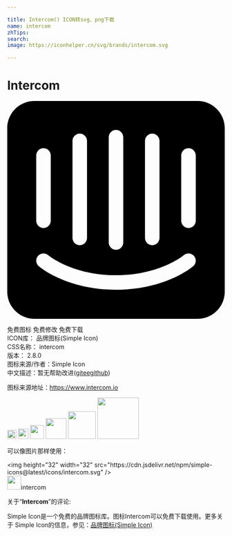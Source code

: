 ```yaml
---

title: Intercom() ICON转svg、png下载
name: intercom
zhTips: 
search: 
image: https://iconhelper.cn/svg/brands/intercom.svg

---
```


# Intercom  <small style="font-size: 60%;font-weight: 100"></small>

<div id="svg" class="svg-wrap">
<svg role="img" viewBox="0 0 24 24" xmlns="http://www.w3.org/2000/svg"><title>Intercom icon</title><path d="M21 0H3C1.343 0 0 1.343 0 3v18c0 1.658 1.343 3 3 3h18c1.658 0 3-1.342 3-3V3c0-1.657-1.342-3-3-3zm-5.801 4.399c0-.44.36-.8.802-.8.44 0 .8.36.8.8v10.688c0 .442-.36.801-.8.801-.443 0-.802-.359-.802-.801V4.399zM11.2 3.994c0-.44.357-.799.8-.799s.8.359.8.799v11.602c0 .44-.357.8-.8.8s-.8-.36-.8-.8V3.994zm-4 .405c0-.44.359-.8.799-.8.443 0 .802.36.802.8v10.688c0 .442-.36.801-.802.801-.44 0-.799-.359-.799-.801V4.399zM3.199 6c0-.442.36-.8.802-.8.44 0 .799.358.799.8v7.195c0 .441-.359.8-.799.8-.443 0-.802-.36-.802-.8V6zM20.52 18.202c-.123.105-3.086 2.593-8.52 2.593-5.433 0-8.397-2.486-8.521-2.593-.335-.288-.375-.792-.086-1.128.285-.334.79-.375 1.125-.09.047.041 2.693 2.211 7.481 2.211 4.848 0 7.456-2.186 7.479-2.207.334-.289.839-.25 1.128.086.289.336.25.84-.086 1.128zm.281-5.007c0 .441-.36.8-.801.8-.441 0-.801-.36-.801-.8V6c0-.442.361-.8.801-.8.441 0 .801.357.801.8v7.195z"/></svg>
</div>
<detail full-name='intercom'></detail>

<div class="detail-page">
<p>
<span><span class="badge-success badge">免费图标</span> <span class="badge-success badge">免费修改</span>  <span class="badge-success badge">免费下载</span> </span>
<br/>
<span>
ICON库：
<span class="badge-secondary badge">品牌图标(Simple Icon)</span> 
</span>
<br/>
<span>
CSS名称：
<span class="badge-secondary badge">intercom</span> 
</span>

<br/>
<span>
版本：
<span class="badge-secondary badge">2.8.0</span> 
</span>
<br/>
<span>图标来源/作者：<span class="badge-light badge">Simple Icon</span></span> 
<br/>
<span class="zh-detail">中文描述：暂无<span class="help-link"><span>帮助改进</span>(<a href="https://gitee.com/liuwave/icon-helper/edit/master/json/brands/intercom.json" target="_blank" rel="noopener noreferrer">gitee</a><a href="https://github.com/liuwave/icon-helper/edit/master/json/brands/intercom.json" target="_blank" rel="noopener noreferrer">github</a></span>)</span><br/>
</p>
</div><div class="description description alert alert-light"><p>图标来源地址：<a href="https://www.intercom.io" target="_blank" rel="noopener noreferrer">https://www.intercom.io</a></p></div>
<div class="alert alert-dark">
<img height="21" width="21" src="https://cdn.jsdelivr.net/npm/simple-icons@latest/icons/intercom.svg" />
<img height="24" width="24" src="https://cdn.jsdelivr.net/npm/simple-icons@latest/icons/intercom.svg" />
<img height="32" width="32" src="https://cdn.jsdelivr.net/npm/simple-icons@latest/icons/intercom.svg" />
<img height="48" width="48" src="https://cdn.jsdelivr.net/npm/simple-icons@latest/icons/intercom.svg" />
<img height="64" width="64" src="https://cdn.jsdelivr.net/npm/simple-icons@latest/icons/intercom.svg" />
<img height="96" width="96" src="https://cdn.jsdelivr.net/npm/simple-icons@latest/icons/intercom.svg" />

</div>
<div>
  <p>可以像图片那样使用：    
  </p>
  <div class="alert alert-primary" style="font-size: 14px">
    &lt;img height="32" width="32" src="https://cdn.jsdelivr.net/npm/simple-icons@latest/icons/intercom.svg" /&gt;
    <copy-btn content='<img height="32" width="32" src="https://cdn.jsdelivr.net/npm/simple-icons@latest/icons/intercom.svg" />'></copy-btn>
  </div>
  <div class="alert alert-secondary">
    <img height="32" width="32" src="https://cdn.jsdelivr.net/npm/simple-icons@latest/icons/intercom.svg" />intercom
    <copy-btn content="intercom" btn-title="复制图标名称"></copy-btn>
  </div>
</div>
<div class="icon-detail__container">
<p>关于“<b>Intercom</b>”的评论:</p>
</div>
<Vssue title="关于“Intercom”的评论" />
<div><p>Simple Icon是一个免费的品牌图标库。图标Intercom可以免费下载使用。更多关于  Simple Icon的信息，参见：<a target="_blank" href="https://iconhelper.cn/brands.html">品牌图标(Simple Icon)</a>
</p></div>
